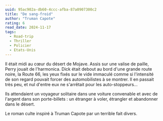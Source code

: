 ```yaml
---
uuid: 95ac902a-db60-4ccc-afba-87a0907300c2
title: "De sang-froid"
author: "Truman Capote"
rating: 6
read_date: 2024-11-17
tags:
  - Road-trip
  - Thriller
  - Policier
  - Etats-Unis
---
```


Il était midi au cœur du désert de Mojave. Assis sur une valise de paille, Perry jouait de l'harmonica. Dick était debout au bord d'une grande route noire, la Route 66, les yeux fixés sur le vide immaculé comme si l'intensité de son regard pouvait forcer des automobilistes à se montrer. Il en passait très peu, et nul d'entre eux ne s'arrêtait pour les auto-stoppeurs…

Ils attendaient un voyageur solitaire dans une voiture convenable et avec de l'argent dans son porte-billets : un étranger à voler, étrangler et abandonner dans le désert.

Le roman culte inspiré à Truman Capote par un terrible fait divers.
